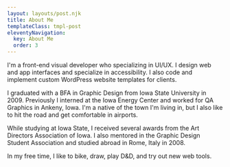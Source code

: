 ```yaml
---
layout: layouts/post.njk
title: About Me
templateClass: tmpl-post
eleventyNavigation:
  key: About Me
  order: 3
---
```


I'm a front-end visual developer who specializing in UI/UX. I design web and app interfaces and specialize in accessibility. I also code and implement custom WordPress website templates for clients.

I graduated with a BFA in Graphic Design from Iowa State University in 2009. Previously I interned at the Iowa Energy Center and worked for QA Graphics in Ankeny, Iowa. I'm a native of the town I'm living in, but I also like to hit the road and get comfortable in airports.

While studying at Iowa State, I received several awards from the Art Directors Association of Iowa. I also mentored in the Graphic Design Student Association and studied abroad in Rome, Italy in 2008.

In my free time, I like to bike, draw, play D&D, and try out new web tools.
